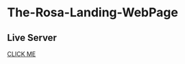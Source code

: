 # The-Rosa-Landing-WebPage

## Live Server
[CLICK ME](https://diamondabhishek.github.io/The-Rosa-Landing-WebPage/)

 
